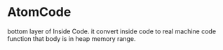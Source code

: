 # AtomCode
bottom layer of Inside Code. it convert inside code to real machine code function that body is in heap memory range.
